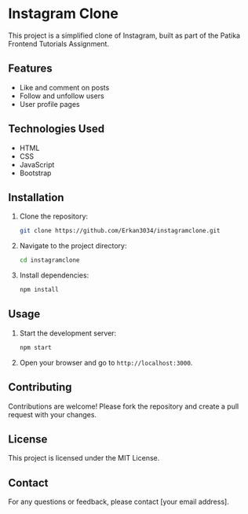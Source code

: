 # Instagram Clone

This project is a simplified clone of Instagram, built as part of the Patika Frontend Tutorials Assignment.

## Features

- Like and comment on posts
- Follow and unfollow users
- User profile pages


## Technologies Used

- HTML
- CSS
- JavaScript
- Bootstrap

## Installation

1. Clone the repository:
    ```bash
    git clone https://github.com/Erkan3034/instagramclone.git
    ```
2. Navigate to the project directory:
    ```bash
    cd instagramclone
    ```
3. Install dependencies:
    ```bash
    npm install
    ```

## Usage

1. Start the development server:
    ```bash
    npm start
    ```
2. Open your browser and go to `http://localhost:3000`.

## Contributing

Contributions are welcome! Please fork the repository and create a pull request with your changes.

## License

This project is licensed under the MIT License.

## Contact

For any questions or feedback, please contact [your email address].
